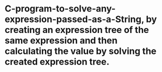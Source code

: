 # C-program-to-solve-any-expression-passed-as-a-String, by creating an expression tree of the same expression and then calculating the value by solving the created expression tree.
